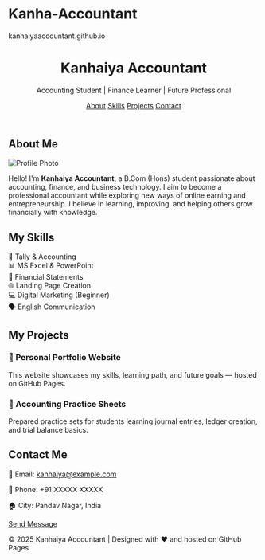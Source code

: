 # Kanha-Accountant
kanhaiyaaccountant.github.io
<!DOCTYPE html>
<html lang="en">
<head>
  <meta charset="UTF-8" />
  <meta name="viewport" content="width=device-width, initial-scale=1.0" />
  <title>Kanhaiya Accountant | Portfolio</title>
  <link rel="stylesheet" href="style.css" />
  <link href="https://fonts.googleapis.com/css2?family=Poppins:wght@400;600&display=swap" rel="stylesheet">
</head>
<body>

  <header>
    <div class="container">
      <h1>Kanhaiya Accountant</h1>
      <p>Accounting Student | Finance Learner | Future Professional</p>
      <nav>
        <a href="#about">About</a>
        <a href="#skills">Skills</a>
        <a href="#projects">Projects</a>
        <a href="#contact">Contact</a>
      </nav>
    </div>
  </header>

  <section id="about" class="section">
    <h2>About Me</h2>
    <div class="about-box">
      <img src="https://cdn-icons-png.flaticon.com/512/3135/3135715.png" alt="Profile Photo">
      <p>Hello! I'm <strong>Kanhaiya Accountant</strong>, a B.Com (Hons) student passionate about accounting, finance, and business technology.  
      I aim to become a professional accountant while exploring new ways of online earning and entrepreneurship.  
      I believe in learning, improving, and helping others grow financially with knowledge.</p>
    </div>
  </section>

  <section id="skills" class="section">
    <h2>My Skills</h2>
    <div class="skills-grid">
      <div class="skill">💼 Tally & Accounting</div>
      <div class="skill">📊 MS Excel & PowerPoint</div>
      <div class="skill">🧮 Financial Statements</div>
      <div class="skill">🌐 Landing Page Creation</div>
      <div class="skill">💻 Digital Marketing (Beginner)</div>
      <div class="skill">🗣️ English Communication</div>
    </div>
  </section>

  <section id="projects" class="section">
    <h2>My Projects</h2>
    <div class="project">
      <h3>📘 Personal Portfolio Website</h3>
      <p>This website showcases my skills, learning path, and future goals — hosted on GitHub Pages.</p>
    </div>
    <div class="project">
      <h3>💼 Accounting Practice Sheets</h3>
      <p>Prepared practice sets for students learning journal entries, ledger creation, and trial balance basics.</p>
    </div>
  </section>

  <section id="contact" class="section">
    <h2>Contact Me</h2>
    <div class="contact-box">
      <p>📩 Email: <a href="mailto:kanhaiya@example.com">kanhaiya@example.com</a></p>
      <p>📱 Phone: +91 XXXXX XXXXX</p>
      <p>🏠 City: Pandav Nagar, India</p>
      <a class="btn" href="mailto:kanhaiya@example.com">Send Message</a>
    </div>
  </section>

  <footer>
    <p>© 2025 Kanhaiya Accountant | Designed with ❤️ and hosted on GitHub Pages</p>
  </footer>

</body>
</html>
